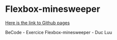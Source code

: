 # Flexbox-minesweeper

[Here is the link to Github pages](https://luuduc34.github.io/flexbox-minesweeper/)

BeCode - Exercice Flexbox-minesweeper - Duc Luu
